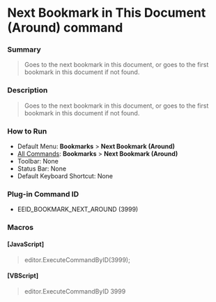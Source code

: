 # Next Bookmark in This Document (Around) command

### Summary

> Goes to the next bookmark in this document, or goes to the first bookmark in this document if not found.

### Description

> Goes to the next bookmark in this document, or goes to the first bookmark in this document if not found.

### How to Run

- Default Menu: **Bookmarks** \> **Next Bookmark (Around)**
- [All Commands](../tools/all_commands): **Bookmarks** \> **Next Bookmark (Around)**
- Toolbar: None
- Status Bar: None
- Default Keyboard Shortcut: None

### Plug-in Command ID

- EEID\_BOOKMARK\_NEXT\_AROUND (3999)

### Macros

#### \[JavaScript\]

> editor.ExecuteCommandByID(3999);

#### \[VBScript\]

> editor.ExecuteCommandByID 3999
